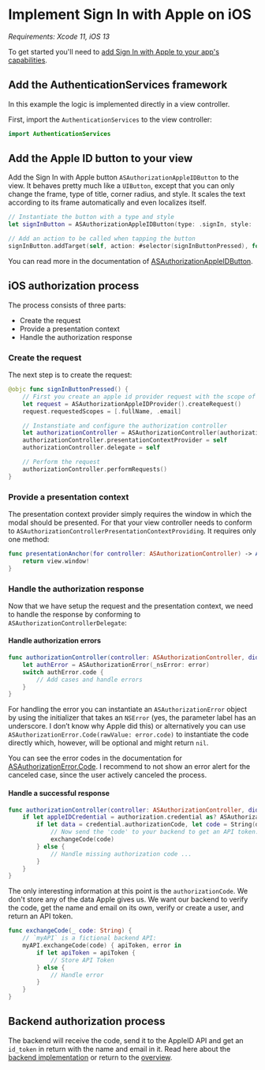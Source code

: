 # Implement Sign In with Apple on iOS

_Requirements: Xcode 11, iOS 13_

To get started you'll need to [add Sign In with Apple to your app's capabilities](identifiers-and-keys.md#add-sign-in-with-apple-to-your-apps-capabilities).

## Add the AuthenticationServices framework

In this example the logic is implemented directly in a view controller.

First, import the `AuthenticationServices` to the view controller:

```swift
import AuthenticationServices
```

## Add the Apple ID button to your view

Add the Sign In with Apple button `ASAuthorizationAppleIDButton` to the view. It behaves pretty much like a `UIButton`, except that you can only change the frame, type of title, corner radius, and style. It scales the text according to its frame automatically and even localizes itself. 

```swift
// Instantiate the button with a type and style
let signInButton = ASAuthorizationAppleIDButton(type: .signIn, style: .black)

// Add an action to be called when tapping the button
signInButton.addTarget(self, action: #selector(signInButtonPressed), for: .touchUpInside)
```

You can read more in the documentation of [ASAuthorizationAppleIDButton](https://developer.apple.com/documentation/authenticationservices/asauthorizationappleidbutton).

## iOS authorization process

The process consists of three parts: 
- Create the request
- Provide a presentation context
- Handle the authorization response

### Create the request

The next step is to create the request:

```swift
@objc func signInButtonPressed() {
    // First you create an apple id provider request with the scope of full name and email
    let request = ASAuthorizationAppleIDProvider().createRequest()
    request.requestedScopes = [.fullName, .email]

    // Instanstiate and configure the authorization controller
    let authorizationController = ASAuthorizationController(authorizationRequests: [request])
    authorizationController.presentationContextProvider = self
    authorizationController.delegate = self

    // Perform the request
    authorizationController.performRequests()
}
```

### Provide a presentation context

The presentation context provider simply requires the window in which the modal should be presented. For that your view controller needs to conform to `ASAuthorizationControllerPresentationContextProviding`. It requires only one method:

```swift
func presentationAnchor(for controller: ASAuthorizationController) -> ASPresentationAnchor {
    return view.window!
}
```

### Handle the authorization response

Now that we have setup the request and the presentation context, we need to handle the response by conforming to `ASAuthorizationControllerDelegate`:

#### Handle authorization errors

```swift
func authorizationController(controller: ASAuthorizationController, didCompleteWithError error: Error) {
    let authError = ASAuthorizationError(_nsError: error)
    switch authError.code {
        // Add cases and handle errors
    }
}
```

For handling the error you can instantiate an `ASAuthorizationError` object by using the initializer that takes an `NSError` (yes, the parameter label has an underscore. I don’t know why Apple did this) or alternatively you can use `ASAuthorizationError.Code(rawValue: error.code)` to instantiate the code directly which, however, will be optional and might return `nil`.

You can see the error codes in the documentation for [ASAuthorizationError.Code](https://developer.apple.com/documentation/authenticationservices/asauthorizationerror/code). I recommend to not show an error alert for the canceled case, since the user actively canceled the process.


#### Handle a successful response

```swift 
func authorizationController(controller: ASAuthorizationController, didCompleteWithAuthorization authorization: ASAuthorization) {
    if let appleIDCredential = authorization.credential as? ASAuthorizationAppleIDCredential {
        if let data = credential.authorizationCode, let code = String(data: data, encoding: .utf8) {
            // Now send the 'code' to your backend to get an API token.
            exchangeCode(code)
        } else {
            // Handle missing authorization code ...
        }
    }
}
```

The only interesting information at this point is the `authorizationCode`. We don't store any of the data Apple gives us. We want our backend to verify the code, get the name and email on its own, verify or create a user, and return an API token.

```swift
func exchangeCode(_ code: String) {
    // `myAPI` is a fictional backend API:
    myAPI.exchangeCode(code) { apiToken, error in
        if let apiToken = apiToken {
            // Store API Token
        } else {
            // Handle error
        }
    }
}
```

## Backend authorization process

The backend will receive the code, send it to the AppleID API and get an `id_token` in return with the name and email in it. Read here about the [backend implementation](backend.md) or return to the [overview](README.md).
